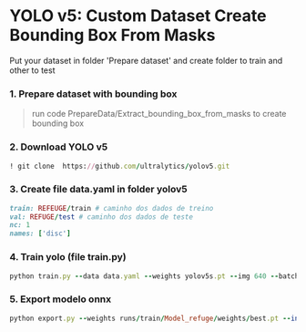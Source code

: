 # YOLO v5: Custom Dataset Create Bounding Box From Masks


Put your dataset in folder 'Prepare dataset' and create folder to train and other to test

### 1. Prepare dataset with bounding box
> run code PrepareData/Extract_bounding_box_from_masks to create bounding box 



### 2. Download YOLO v5
```ruby
! git clone  https://github.com/ultralytics/yolov5.git
```

### 3. Create file **data.yaml** in folder yolov5
```ruby
train: REFEUGE/train # caminho dos dados de treino 
val: REFUGE/test # caminho dos dados de teste 
nc: 1 
names: ['disc']  
```

### 4. Train yolo (file train.py)
```ruby
python train.py --data data.yaml --weights yolov5s.pt --img 640 --batch-size 8 --name Model_refuge --epochs 60
```

### 5. Export modelo onnx
```ruby
python export.py --weights runs/train/Model_refuge/weights/best.pt --include onnx --simplify --opset 12
```


